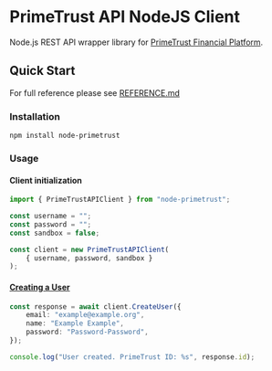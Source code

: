 # PrimeTrust API NodeJS Client 

Node.js REST API wrapper library for [PrimeTrust Financial Platform](https://documentation.primetrust.com/).

## Quick Start

For full reference please see [REFERENCE.md](docs/REFERENCE.md)

### Installation

```shell
npm install node-primetrust
```

### Usage

#### Client initialization
```typescript
import { PrimeTrustAPIClient } from "node-primetrust";

const username = "";
const password = "";
const sandbox = false;

const client = new PrimeTrustAPIClient(
    { username, password, sandbox }
);
```

#### [Creating a User](https://documentation.primetrust.com/#section/Creating-a-User)
```typescript
const response = await client.CreateUser({
    email: "example@example.org",
    name: "Example Example",
    password: "Password-Password",
});

console.log("User created. PrimeTrust ID: %s", response.id);
```

